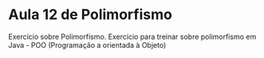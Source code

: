 # Aula 12 de Polimorfismo

Exercício sobre Polimorfismo.
Exercício para treinar sobre polimorfismo em Java - POO (Programação a orientada à Objeto)
